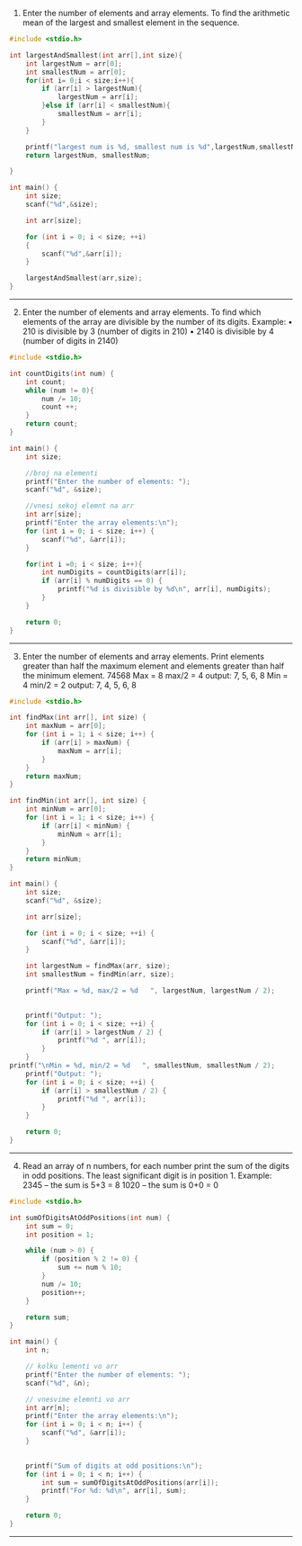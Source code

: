 1. Enter the number of elements and array elements. To find the arithmetic mean of the largest and smallest element in the sequence.

```c
#include <stdio.h>

int largestAndSmallest(int arr[],int size){
	int largestNum = arr[0];
	int smallestNum = arr[0];
	for(int i= 0;i < size;i++){
		if (arr[i] > largestNum){
			largestNum = arr[i];
		}else if (arr[i] < smallestNum){
			smallestNum = arr[i];
		}
	}

	printf("largest num is %d, smallest num is %d",largestNum,smallestNum);
	return largestNum, smallestNum;

}

int main() {
	int size;
	scanf("%d",&size);

	int arr[size];

	for (int i = 0; i < size; ++i)
	{
		scanf("%d",&arr[i]);
	}

	largestAndSmallest(arr,size);
}
```

---

2. Enter the number of elements and array elements. To find which elements of the array are divisible by the number of its digits. 
	Example:
		• 210 is divisible by 3 (number of digits in 210)
		• 2140 is divisible by 4 (number of digits in 2140)
```c
#include <stdio.h>

int countDigits(int num) {
	int count;
	while (num != 0){
		num /= 10;
		count ++;
	}
	return count;
}

int main() {
    int size;

    //broj na elementi
    printf("Enter the number of elements: ");
    scanf("%d", &size);

    //vnesi sekoj elemnt na arr
    int arr[size];
    printf("Enter the array elements:\n");
    for (int i = 0; i < size; i++) {
        scanf("%d", &arr[i]);
    }

    for(int i =0; i < size; i++){
        int numDigits = countDigits(arr[i]);
        if (arr[i] % numDigits == 0) {
            printf("%d is divisible by %d\n", arr[i], numDigits);
        }
    }

    return 0;
}
```


---

3. Enter the number of elements and array elements. Print elements greater than half the maximum element and elements greater than half the minimum element.
	74568
	Max = 8 max/2 = 4       output: 7, 5, 6, 8
	Min = 4 min/2 = 2         output: 7, 4, 5, 6, 8


```c
#include <stdio.h>

int findMax(int arr[], int size) {
    int maxNum = arr[0];
    for (int i = 1; i < size; i++) {
        if (arr[i] > maxNum) {
            maxNum = arr[i];
        }
    }
    return maxNum;
}

int findMin(int arr[], int size) {
    int minNum = arr[0];
    for (int i = 1; i < size; i++) {
        if (arr[i] < minNum) {
            minNum = arr[i];
        }
    }
    return minNum;
}

int main() {
    int size;
    scanf("%d", &size);

    int arr[size];

    for (int i = 0; i < size; ++i) {
        scanf("%d", &arr[i]);
    }

    int largestNum = findMax(arr, size);
    int smallestNum = findMin(arr, size);

    printf("Max = %d, max/2 = %d   ", largestNum, largestNum / 2);
    

    printf("Output: ");
    for (int i = 0; i < size; ++i) {
        if (arr[i] > largestNum / 2) {
            printf("%d ", arr[i]);
        }
    }
printf("\nMin = %d, min/2 = %d   ", smallestNum, smallestNum / 2);
    printf("Output: ");
    for (int i = 0; i < size; ++i) {
        if (arr[i] > smallestNum / 2) {
            printf("%d ", arr[i]);
        }
    }

    return 0;
}
```

---

4. Read an array of n numbers, for each number print the sum of the digits in odd positions. The least significant digit is in position 1.
	Example:
	 2345 – the sum is 5+3 = 8
	1020 – the sum is 0+0 = 0
```c
#include <stdio.h>

int sumOfDigitsAtOddPositions(int num) {
    int sum = 0;
    int position = 1;

    while (num > 0) {
        if (position % 2 != 0) { 
            sum += num % 10; 
        }
        num /= 10; 
        position++; 
    }

    return sum;
}

int main() {
    int n;

    // kolku lementi vo arr
    printf("Enter the number of elements: ");
    scanf("%d", &n);

    // vnesvime elemnti vo arr
    int arr[n];
    printf("Enter the array elements:\n");
    for (int i = 0; i < n; i++) {
        scanf("%d", &arr[i]);
    }

    
    printf("Sum of digits at odd positions:\n");
    for (int i = 0; i < n; i++) {
        int sum = sumOfDigitsAtOddPositions(arr[i]);
        printf("For %d: %d\n", arr[i], sum);
    }

    return 0;
}
```

---
